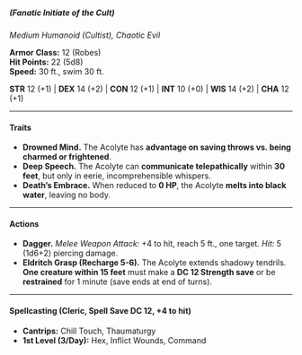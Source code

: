 ##### _(Fanatic Initiate of the Cult)_

_Medium Humanoid (Cultist), Chaotic Evil_

**Armor Class:** 12 (Robes)  
**Hit Points:** 22 (5d8)  
**Speed:** 30 ft., swim 30 ft.

**STR** 12 (+1) | **DEX** 14 (+2) | **CON** 12 (+1) | **INT** 10 (+0) | **WIS** 14 (+2) | **CHA** 12 (+1)

---

#### **Traits**

- **Drowned Mind.** The Acolyte has **advantage on saving throws vs. being charmed or frightened**.
- **Deep Speech.** The Acolyte can **communicate telepathically** within **30 feet**, but only in eerie, incomprehensible whispers.
- **Death’s Embrace.** When reduced to **0 HP**, the Acolyte **melts into black water**, leaving no body.

---

#### **Actions**

- **Dagger.** _Melee Weapon Attack:_ +4 to hit, reach 5 ft., one target. _Hit:_ 5 (1d6+2) piercing damage.
- **Eldritch Grasp (Recharge 5-6).** The Acolyte extends shadowy tendrils. **One creature within 15 feet** must make a **DC 12 Strength save** or be **restrained** for 1 minute (save ends at end of turns).

---

#### **Spellcasting (Cleric, Spell Save DC 12, +4 to hit)**

- **Cantrips:** Chill Touch, Thaumaturgy
- **1st Level (3/Day):** Hex, Inflict Wounds, Command
